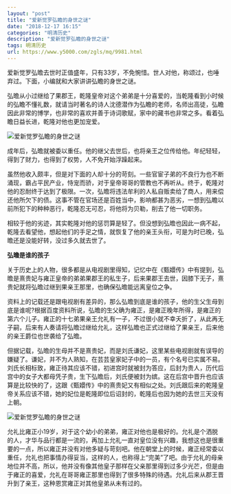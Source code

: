 ```yaml
---
layout: "post"
title: "爱新觉罗弘瞻的身世之谜"
date: "2018-12-17 16:15"
categories: "明清历史"
description: "爱新觉罗弘瞻的身世之谜"
tags: 明清历史
url: https://www.y5000.com/zgls/mq/9981.html
---
```






爱新觉罗弘曕去世时正值盛年，只有33岁，不免惋惜。世人对他，称颂过，也唾弃过。下面，小编就和大家讲讲弘瞻的身世之谜。

弘曕从小过继给了果郡王，乾隆皇帝对这个弟弟是十分喜爱的，当乾隆看到小时候的弘瞻不懂礼数，就请当时著名的诗人沈德潜作为弘瞻的老师，名师出高徒，弘瞻因此非常的博学，也非常的喜欢并善于诗词歌赋，家中的藏书也非常之多。看着弘瞻日益长进，乾隆对他也更加宠爱。

![爱新觉罗弘瞻的身世之谜](/uploads/allimg/170110/6-1F110151P0L1.JPG)

成年后，弘曕就被委以重任。他的继父去世后，也将亲王之位传给他。年纪轻轻，得到了财力，也得到了权势，人不免开始浮躁起来。

虽然他收入颇丰，但是对下面的人却十分的苛刻。一些官宦子弟的不良行为也不断涌现，霸占平民产业，恃宠而骄，对于皇帝哥哥的管教也不再听从。终于，乾隆对他的忍耐终于达到了极限。一次，弘曕将违法牟利的人私自贩卖给了商人，用来偿还他所欠下的债。这事不管在官场还是百姓当中，影响都甚为恶劣，一想到弘瞻以前所犯下的种种恶行，乾隆忍无可忍，将他将为贝勒，削去了他一切职务。

相较于他的劣迹，其实乾隆对他的惩罚算是轻了。但没想到弘曕也因此一病不起，乾隆去看望他，想起他们的手足之情，就恢复了他的亲王头衔，可是为时已晚，弘曕还是没能好转，没过多久就去世了。

**弘曕是谁的孩子**

关于历史上的人物，很多都是从电视剧里得知，记忆中在《甄嬛传》中有提到，弘曕是熹贵妃与雍正皇帝的弟弟果郡王的私生子，后来果郡王去世，因膝下无子，熹贵妃就将弘曕过继到果亲王那里，也确保弘曕能远离皇位之争。

资料上的记载还是跟电视剧有差异的，那么弘曕到底是谁的孩子，他的生父生母到底是谁呢?根据百度资料所说，弘曕的生父确为雍正，是雍正晚年所得，是雍正的第六个儿子。雍正的十七弟果亲王允礼有一子，不过很小就不幸夭折了，从此再无子嗣，后来有人奏请将弘曕过继给允礼，这样弘曕也正式过继给了果亲王，后来他的亲王爵位也世袭给了弘曕。

但据记载，弘曕的生母并不是熹贵妃，而是刘氏谦妃，这里某些电视剧就有误导的嫌疑了。谦妃，并不为人熟知，在芸芸皇家妃子中的一员，有个名号已实属不易。刘氏长相标致，雍正待其应该不错，初进宫时就被封为答应，后封为贵人，历代后宫中的女子大都母凭子贵，生下弘曕后，刘氏便被封为嫔。这在后宫中晋升也应该算是比较快的了，这跟《甄嬛传》中的熹贵妃又有相似之处。刘氏跟后来的乾隆皇帝关系应该不错，她的妃位是乾隆即位后诏封的，乾隆后也因为她的去世三天没有上朝。

![爱新觉罗弘瞻的身世之谜](/uploads/allimg/170110/6-1F11015204b51.JPG)

允礼比雍正小19岁，对于这个幼小的弟弟，雍正对他也是极好的。允礼是个洒脱的人，才华与品行都是一流的，再加上允礼一直对皇位没有兴趣，我想这也是很重要的一点，所以雍正并没有对他多疑与苛刻吧。他在朝堂上的时候，雍正经常委以重任，允礼也把事情办得妥当，这样的人，也称得上“完美”了吧。由于允礼的母亲地位并不高，所以，他并没有像其他皇子那样在父亲那里得到过多少光芒，但是由于雍正的喜爱，允礼在哥哥雍正那里也得到了很多特殊的待遇。允礼后来从郡王晋升到了亲王，这种恩赏雍正对其他皇弟从未有过的。
